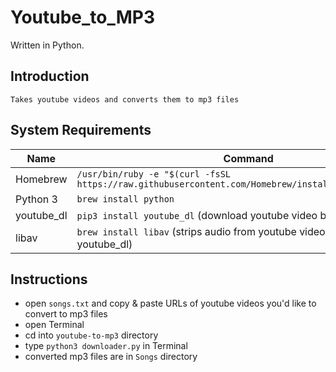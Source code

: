 # Youtube_to_MP3

Written in Python.

## Introduction
    Takes youtube videos and converts them to mp3 files

## System Requirements
Name | Command
--- | ---
Homebrew | `/usr/bin/ruby -e "$(curl -fsSL https://raw.githubusercontent.com/Homebrew/install/master/install)"`
Python 3 | `brew install python`
youtube_dl | `pip3 install youtube_dl` (download youtube video by URL)
libav | `brew install libav` (strips audio from youtube videos) (used by youtube_dl)                           
                                                
## Instructions
- open `songs.txt` and copy & paste URLs of youtube videos you'd like to convert to mp3 files
- open Terminal
- cd into `youtube-to-mp3` directory
- type `python3 downloader.py` in Terminal
- converted mp3 files are in `Songs` directory
